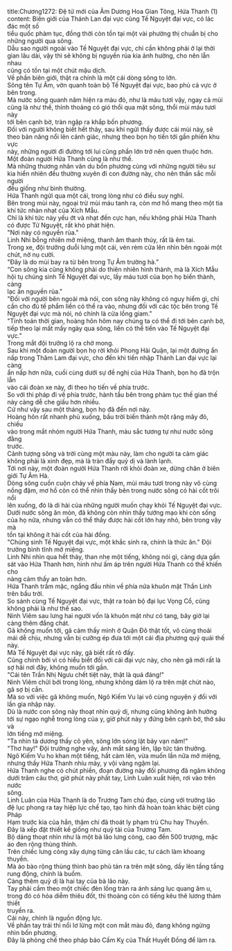 title:Chương1272: Đệ tử mới của Âm Dương Hoa Gian Tông, Hứa Thanh (1)
content:
Biên giới của Thánh Lan đại vực cùng Tế Nguyệt đại vực, có lác đác một số<br>tiểu quốc phàm tục, đồng thời còn tồn tại một vài phường thị chuẩn bị cho<br>những người qua sông.<br>Dẫu sao người ngoài vào Tế Nguyệt đại vực, chỉ cần không phải ở lại thời<br>gian lâu dài, vậy thì sẽ không bị nguyền rủa kia ảnh hưởng, cho nên lẫn nhau<br>cũng có tồn tại một chút mậu dịch.<br>Về phần biên giới, thật ra chính là một cái dòng sông to lớn.<br>Sông tên Tự Âm, vờn quanh toàn bộ Tế Nguyệt đại vực, bao phủ cả vực ở<br>bên trong.<br>Mà nước sông quanh năm hiện ra màu đỏ, như là máu tươi vậy, ngay cả mùi<br>cũng là như thế, thỉnh thoảng có gió thổi qua mặt sông, thổi mùi máu tươi này<br>tới bên cạnh bờ, tràn ngập ra khắp bốn phương.<br>Đối với người không biết hết thảy, sau khi ngửi thấy được cái mùi này, sẽ<br>theo bản năng nổi lên cảnh giác, nhưng theo bọn họ tiến tới gần phiến khu vực<br>này, những người đi đường tới lui cũng phần lớn trở nên quen thuộc hơn.<br>Một đoàn người Hứa Thanh cũng là như thế.<br>Mà những thương nhân vân du bốn phương cùng với những người tiêu sư<br>kia hiển nhiên đều thường xuyên đi con đường này, cho nên thần sắc mỗi người<br>đều giống như bình thường.<br>Hứa Thanh ngửi qua một cái, trong lòng như có điều suy nghĩ.<br>Bên trong mùi này, ngoại trừ mùi máu tanh ra, còn mơ hồ mang theo một tia<br>khí tức nhàn nhạt của Xích Mẫu.<br>Chỉ là khí tức này yếu ớt và nhạt đến cực hạn, nếu không phải Hứa Thanh<br>có được Tử Nguyệt, rất khó phát hiện.<br>"Nơi này có nguyền rủa."<br>Linh Nhi bỗng nhiên mở miệng, thanh âm thanh thúy, rất là êm tai.<br>Trong xe, đội trưởng duỗi lưng một cái, vén rèm cửa lên nhìn bên ngoài một<br>chút, nở nụ cười.<br>"Đây là do mùi bay ra từ bên trong Tự Âm trường hà.”<br>“Con sông kia cũng không phải do thiên nhiên hình thành, mà là Xích Mẫu<br>hội tụ chúng sinh Tế Nguyệt đại vực, lấy máu tươi của bọn họ biến thành, càng<br>lạc ấn nguyền rủa."<br>"Đối với người bên ngoài mà nói, con sông này không có nguy hiểm gì, chỉ<br>cần cho đủ tế phẩm liền có thể ra vào, nhưng đối với các tộc bên trong Tế<br>Nguyệt đại vực mà nói, nó chính là cửa lồng giam."<br>"Tính toán thời gian, hoàng hôn hôm nay chúng ta có thể đi tới bên cạnh bờ,<br>tiếp theo lại mất mấy ngày qua sông, liền có thể tiến vào Tế Nguyệt đại vực."<br>Trong mắt đội trưởng lộ ra chờ mong.<br>Sau khi một đoàn người bọn họ rời khỏi Phong Hải Quận, lại một đường ẩn<br>nấp trong Thâm Lam đại vực, cho đến khi tiến nhập Thánh Lan đại vực lại càng<br>ẩn nấp hơn nữa, cuối cùng dưới sự đề nghị của Hứa Thanh, bọn họ đã trộn lẫn<br>vào cái đoàn xe này, đi theo họ tiến về phía trước.<br>So với thi pháp đi về phía trước, hành tẩu bên trong phàm tục thế gian thế<br>này càng dễ che giấu hơn nhiều.<br>Cứ như vậy sau một tháng, bọn họ đã đến nơi này.<br>Hoàng hôn rất nhanh phủ xuống, bầu trời biến thành một rặng mây đỏ, chiếu<br>vào trong mắt nhóm người Hứa Thanh, màu sắc tương tự như nước sông đằng<br>trước.<br>Cảnh tượng sông và trời cùng một màu này, làm cho người ta cảm giác<br>không phải là xinh đẹp, mà là tràn đầy quỷ dị và lành lạnh.<br>Tới nơi này, một đoàn người Hứa Thanh rời khỏi đoàn xe, dừng chân ở biên<br>giới Tự Âm Hà.<br>Dòng sông cuồn cuộn chảy về phía Nam, mùi máu tươi trong này vô cùng<br>nồng đậm, mơ hồ còn có thể nhìn thấy bên trong nước sông có hài cốt trôi nổi<br>lên xuống, đó là di hài của những người muốn chạy khỏi Tế Nguyệt đại vực.<br>Dưới nước sông ăn mòn, đã không còn nhìn thấy tướng mạo khi còn sống<br>của họ nữa, nhưng vẫn có thể thấy được hài cốt lớn hay nhỏ, bên trong vậy mà<br>tồn tại không ít hài cốt của hài đồng.<br>"Chúng sinh Tế Nguyệt đại vực, một khắc sinh ra, chính là thức ăn." Đội<br>trưởng bình tĩnh mở miệng.<br>Linh Nhi nhìn qua hết thảy, than nhẹ một tiếng, không nói gì, càng dựa gần<br>sát vào Hứa Thanh hơn, hình như ấm áp trên người Hứa Thanh có thể khiến cho<br>nàng cảm thấy an toàn hơn.<br>Hứa Thanh trầm mặc, ngẩng đầu nhìn về phía nửa khuôn mặt Thần Linh<br>trên bầu trời.<br>So sánh cùng Tế Nguyệt đại vực, thật ra toàn bộ đại lục Vọng Cổ, cũng<br>không phải là như thế sao.<br>Ninh Viêm sau lưng hai người vốn là khuôn mặt như có tang, bây giờ lại<br>càng thêm đắng chát.<br>Gã không muốn tới, gã cảm thấy mình ở Quận Đô thật tốt, vô cùng thoải<br>mái dễ chịu, nhưng vẫn bị cưỡng ép đưa tới một cái địa phương quỷ quái thế<br>này.<br>Mà Tế Nguyệt đại vực này, gã biết rất rõ đấy.<br>Cũng chính bởi vì có hiểu biết đối với cái đại vực này, cho nên gã mới rất là<br>sợ hãi nơi đây, không muốn tới gần.<br>"Cái tên Trần Nhị Ngưu chết tiệt này, thật là quá đáng!"<br>Ninh Viêm chửi bới trong lòng, nhưng không dám lộ ra trên mặt chút nào,<br>gã sợ bị cắn.<br>Mà so với việc gã không muốn, Ngô Kiếm Vu lại vô cùng nguyện ý đối với<br>lần gia nhập này.<br>Dù là nước con sông này thoạt nhìn quỷ dị, nhưng cũng không ảnh hưởng<br>tới sự ngạo nghễ trong lòng của y, giờ phút này y đứng bên cạnh bờ, thở sâu và<br>lớn tiếng mở miệng.<br>"Ta nhìn tà dương thấy cô yên, sông lớn sóng lật bảy vạn năm!"<br>"Thơ hay!" Đội trưởng nghe vậy, ánh mắt sáng lên, lập tức tán thưởng.<br>Ngô Kiếm Vu ho khan một tiếng, hất càm lên, vừa muốn lần nữa mở miệng,<br>nhưng thấy Hứa Thanh nhíu mày, y vội vàng ngậm lại.<br>Hứa Thanh nghe có chút phiền, đoạn đường này đối phương đã ngâm không<br>dưới trăm câu thơ, giờ phút này phất tay, Linh Luân xuất hiện, rơi vào trên nước<br>sông.<br>Linh Luân của Hứa Thanh là do Trương Tam chủ đạo, cùng với trưởng lão<br>đệ lục phong ra tay hiệp lực chế tạo, tạo hình đã hoàn toàn khác biệt cùng Pháp<br>Hạm trước kia của hắn, thậm chí đã thoát ly phạm trù Chu hay Thuyền.<br>Đây là xếp đặt thiết kế giống như quỷ tài của Trương Tam.<br>Bộ dáng thoạt nhìn như là một bà lão lưng còng, cao đến 500 trượng, mặc<br>áo đen rộng thùng thình.<br>Trên chiếc lưng còng xây dựng từng căn lầu các, tư cách làm khoang<br>thuyền.<br>Mà áo bào rộng thùng thình bao phủ tản ra trên mặt sông, dấy lên tầng tầng<br>rung động, chính là buồm.<br>Càng thêm quỷ dị là hai tay của bà lão này.<br>Tay phải cầm theo một chiếc đèn lồng tràn ra ánh sáng lục quang âm u,<br>trong đó có hỏa diễm thiêu đốt, thi thoảng còn có tiếng kêu thê lương thảm thiết<br>truyền ra.<br>Cái này, chính là nguồn động lực.<br>Về phần tay trái thì nổi lơ lửng một con mắt màu đỏ, đang không ngừng<br>nhìn bốn phương.<br>Đây là phỏng chế theo pháp bảo Cấm Kỵ của Thất Huyết Đồng để làm ra.